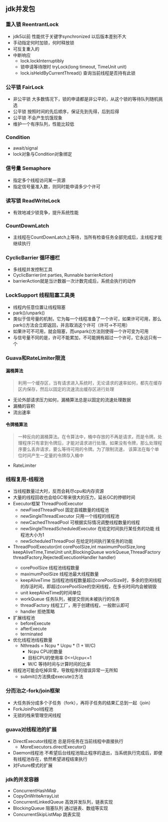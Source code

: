 ## jdk并发包

### 重入锁 ReentrantLock
* jdk5以前 性能优于关键字synchronized 以后版本差别不大
* 手动指定何时加锁，何时释放锁
* 可反复重入的
* 中断响应
  * lock.lockInterruptibly
  * 锁申请等待限时  tryLock(long timeout, TimeUnit unit)
  * lock.isHeldByCurrentThread() 查询当前线程是否持有此锁
### 公平锁 FairLock
* 非公平锁 大多数情况下，锁的申请都是非公平的，从这个锁的等待队列随机挑选
* 公平锁 按照时间的先后顺序，保证先到先得，后到后得
* 公平锁 不会产生饥饿现象
* 维护一个有序队列，性能比较低
### Condition
* await/signal
* lock对象与Condition对象绑定
### 信号量 Semaphore
* 指定多个线程访问某一资源
* 指定信号量准入数，则同时能申请多少个许可
### 读写锁 ReadWriteLock 
* 有效地减少锁竞争，提升系统性能
### CountDownLatch
* 主线程在CountDownLatch上等待，当所有检查任务全部完成后，主线程才能继续执行
### CyclicBarrier 循环栅栏
* 多线程并发控制工具
* CyclicBarrier(int parties, Runnable barrierAction)
* barrierAction就是当计数器一次计数完成后，系统会执行的动作
### LockSupport 线程阻塞工具类 
* 线程内任意位置让线程阻塞
* park()/unpark()
* 类似于信号量的机制，它为每一个线程准备了一个许可，如果许可可用，那么park()方法会立即返回，并且取消这个许可（许可->不可用）
* 如果许可不可用，就会阻塞，而unpark()方法则使得一个许可变为可用
* 与信号量不同的是，许可不能累加，不可能拥有超过一个许可，它永远只有一个
### Guava和RateLimiter限流
#### 漏桶算法
> 利用一个缓存区，当有请求进入系统时，无论请求的速率如何，都先在缓存区内保存，然后以固定的流速流出缓存区进行处理
* 无论外部请求压力如何，漏桶算法总是以固定的流速处理数据
* 漏桶的容积
* 流出速率
#### 令牌桶算法
> 一种反向的漏桶算法。在令算法中，桶中存放的不再是请求，而是令牌。处理程序只有拿到令牌后，才能对请求进行处理。如果没有令牌，那么处理程序要么丢弃请求，要么等待可用的令牌。为了限制流速，
该算法在每个单位时间产生一定量的令牌存入桶中
* RateLimiter
### 线程复用-线程池
* 当线程数量过大时，反而会耗尽cpu和内存资源
* 大量的线程回收也会给GC带来很大的压力，延长GC的停顿时间
* Executor框架 ThreadPoolExecutor
  * newFixedThreadPool 固定县城数量的线程池
  * newSingleThreadExecutor 只用一个线程的线程池
  * newCachedThreadPool 可根据实际情况调整线程数量的线程
  * newSingleThreadScheduledExecutor 在给定时间执行某任务的功能 线程池大小为1
  * newScheduledThreadPool   在给定时间执行某任务的功能
*  ThreadPoolExecutor(int corePoolSize,int maximumPoolSize,long keepAliveTime,TimeUnit unit,BlockingQueue<Runnable> workQueue,ThreadFactory threadFactory,RejectedExecutionHandler handler)  
   * corePoolSize 线程池线程数量
   * maximumPoolSize 线程池最大线程数量
   * keepAliveTime 当线程池线程数量超过corePoolSize时，多余的空闲线程的存活时间，即超过corePoolSize的空闲线程，在多长时间内会被销毁
   * unit keepAliveTime的时间单位
   * workQueue 任务队列，被提交但尚未被执行的任务
   * threadFactory 线程工厂，用于创建线程，一般默认即可
   * handler 拒绝策略
* 扩展线程池
   * beforeExecute
   * afterExecute
   * terminated
* 优化线程池线程数量
  * Nthreads = Ncpu * Ucpu * (1 + W/C)
    * Ncpu CPU的数量
    * 目标CPU的使用率 0<=Ucpu<=1
    * W/C 等待时间与计算时间的比率
* 线程池可能会吃掉异常，导致程序的错误异常一无所知
  * submit()方法换成execute()方法
### 分而治之-fork/join框架
* 大任务拆分成多个子任务（fork），再将子任务的结果汇总到一起（join）
* ForkJoinPool线程池
* 无锁的栈来管理空闲线程
### guava对线程池的扩展
* DirectExecutor线程池 总是将任务在当前线程中直接执行
  * MoreExecutors.directExecutor()
* Daemon线程池 不希望后台线程池阻止程序的退出，当系统执行完成后，即便有线程池存在，依然希望进程结束执行
* 对Future模式的扩展 
### jdk的并发容器
* ConcurrentHashMap
* CopyOnWriteArrayList
* ConcurrentLinkedQueue 高效并发队列，链表实现
* BlockingQueue 阻塞队列  通过链表、数组等实现
* ConcurrentSkipListMap  跳表实现







